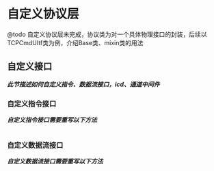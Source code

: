 # 自定义协议层

@todo 自定义协议层未完成，协议类为对一个具体物理接口的封装，后续以TCPCmdUItf类为例，介绍Base类、mixin类的用法

<span id="自定义接口"></span>

## 自定义接口
_**此节描述如何自定义指令、数据流接口，icd、通道中间件**_

### 自定义指令接口
_**自定义指令接口需要重写以下方法**_
```cpp

```

### 自定义数据流接口
_**自定义数据流接口需要重写以下方法**_

```cpp
```